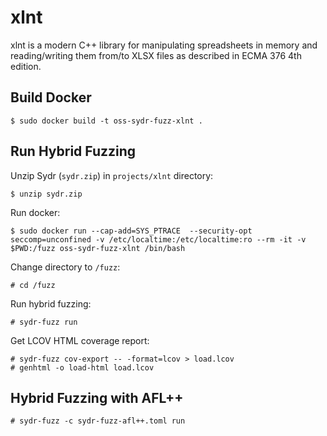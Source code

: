 # xlnt

xlnt is a modern C++ library for manipulating spreadsheets in memory and reading/writing them from/to XLSX files as described in ECMA 376 4th edition.

## Build Docker

    $ sudo docker build -t oss-sydr-fuzz-xlnt .

## Run Hybrid Fuzzing

Unzip Sydr (`sydr.zip`) in `projects/xlnt` directory:

    $ unzip sydr.zip

Run docker:

    $ sudo docker run --cap-add=SYS_PTRACE  --security-opt seccomp=unconfined -v /etc/localtime:/etc/localtime:ro --rm -it -v $PWD:/fuzz oss-sydr-fuzz-xlnt /bin/bash

Change directory to `/fuzz`:

    # cd /fuzz

Run hybrid fuzzing:

    # sydr-fuzz run

Get LCOV HTML coverage report:

    # sydr-fuzz cov-export -- -format=lcov > load.lcov
    # genhtml -o load-html load.lcov

## Hybrid Fuzzing with AFL++

    # sydr-fuzz -c sydr-fuzz-afl++.toml run
